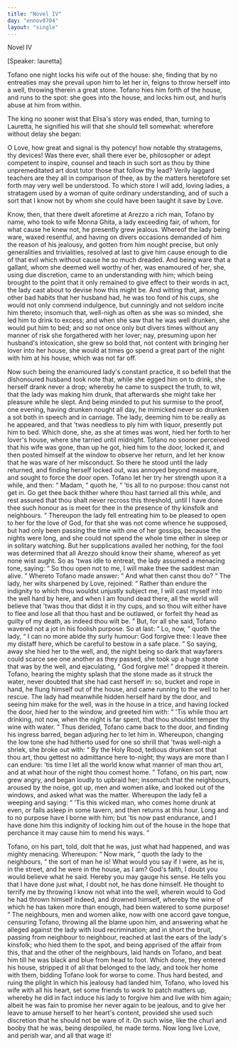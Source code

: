 ```yaml
---
title: "Novel IV"
day: "ennov0704"
layout: "single"
---
```

<html>
 <head>
 </head>
 <body>
  <div id="nov0704" type="novella" who="lauretta">
   <head>
    Novel IV
   </head>
   <p>
    [Speaker: lauretta]
   </p>
   <argument>
    <p>
     <milestone id="p07040001"/>
     <!--(i)-->
     Tofano one night locks his
wife out of the house: she, finding that by no entreaties may she prevail upon him to let
her in, feigns to throw herself into a well, throwing therein a great stone. Tofano hies
him forth of the house, and runs to the spot: she goes into the house, and locks him out,
and hurls abuse at him from
within.
     <!--(/i)-->
    </p>
   </argument>
   <div3 type="commentary" who="author">
    <p>
     <milestone id="p07040002"/>
     <!--(sc)-->
     The
     <!--(/sc)-->
     king no sooner wist that
	Elisa's story was ended, than, turning to Lauretta, he signified his will that she should
	tell somewhat: wherefore without delay she began:
    </p>
   </div3>
   <div3 type="commentary" who="lauretta">
    <p>
     <milestone id="p07040003"/>
     O Love, how great and signal
	is thy potency! how notable thy stratagems, thy devices!  Was there ever, shall there ever
	be, philosopher or adept competent to inspire, counsel and teach in such sort as thou by
	thine unpremeditated art dost tutor those that follow thy lead?
     <milestone id="p07040004"/>
     Verily laggard
	teachers are they all in comparison of thee, as by the matters heretofore set forth may
	very well be understood. To which store I will
	add, loving ladies, a stratagem used by a woman of quite ordinary
	understanding, and of such a sort that I know not by whom she could have been taught it
	save by Love.
    </p>
   </div3>
   <p>
    <milestone id="p07040005"/>
    Know, then, that there dwelt aforetime at Arezzo a rich man, Tofano
by name, who took to wife Monna Ghita, a lady exceeding fair, of whom, for what cause he
knew not, he presently grew jealous.  Whereof the lady being ware, waxed resentful, and
having on divers occasions demanded of him the reason of his jealousy, and gotten from him
nought precise, but only generalities and trivialities, resolved at last to give him cause
enough to die of that evil which without cause he so much dreaded.
    <milestone id="p07040006"/>
    And being
ware that a gallant, whom she deemed well
    <pb n="130"/>
    worthy of her, was enamoured of her, she, using due discretion, came to an
understanding with him; which being brought to the point that it only remained to give
effect to their words in act, the lady cast about to devise how this might
be.
    <milestone id="p07040007"/>
    And witting that, among other bad habits that her husband had, he was too
fond of his cups, she would not only commend indulgence, but cunningly and not seldom
incite him thereto;
    <milestone id="p07040008"/>
    insomuch that, well-nigh as often as she was so minded, she
led him to drink to excess; and when she saw that he was well drunken, she would put him
to bed; and so not once only but divers times without any manner of risk she forgathered
with her lover; nay, presuming upon her husband's intoxication, she grew so bold that, not
content with bringing her lover into her house, she would at times go spend a great part
of the night with him at his house, which was not far off.
   </p>
   <p>
    <milestone id="p07040009"/>
    Now such being the
enamoured lady's constant practice, it so befell that the dishonoured husband took note
that, while she egged him on to drink, she herself drank never a drop; whereby he came to
suspect the truth, to wit, that the lady was making him drunk, that afterwards she might
take her pleasure while he slept.
    <milestone id="p07040010"/>
    And being minded to put his surmise to the
proof, one evening, having drunken nought all day, he mimicked never so drunken a sot both
in
speech and in carriage. The lady, deeming him to be really as he appeared, and that 'twas
needless to ply him with liquor, presently put him to bed.  Which done, she, as she at
times was wont, hied her forth to her lover's house, where she tarried until midnight.
    <milestone id="p07040011"/>
    Tofano no sooner perceived that his wife was gone, than up he got, hied him to
the door, locked it, and then posted himself at the window to observe her return, and let
her know that he was ware of her misconduct. So there he stood until the lady returned,
and finding herself locked out, was annoyed beyond measure, and sought to force the door
open.
    <milestone id="p07040012"/>
    Tofano let her try her strength upon it a while, and then:
    <q direct="unspecified">
     Madam,
    </q>
    quoth he,
    <q direct="unspecified">
     'tis all to no purpose: thou canst not get in. Go get thee back thither where
thou hast tarried all this while, and rest assured that thou shalt never recross this
threshold, until I have done thee such honour as is meet for thee in the presence of thy
kinsfolk and neighbours.
    </q>
    <milestone id="p07040013"/>
    Thereupon the lady fell entreating him to be
pleased to open to her for the love of God, for that she was not come whence he supposed,
but had only been passing the time
    <pb n="131"/>
    with one of her gossips, because the nights were long, and she could not spend
the whole time either in sleep or in solitary watching.
But her supplications availed her nothing, for the fool was determined
that all Arezzo should know their shame, whereof as yet none wist aught.
    <milestone id="p07040014"/>
    So as
'twas idle to entreat, the lady assumed a menacing tone, saying:
    <q direct="unspecified">
     So thou open not to
me, I will make thee the saddest man alive.
    </q>
    <milestone id="p07040015"/>
    Whereto Tofano made answer:
    <q direct="unspecified">
     And what then canst thou do?
    </q>
    <milestone id="p07040016"/>
    The lady, her wits sharpened by Love,
rejoined:
    <q direct="unspecified">
     Rather than endure the indignity to which thou wouldst unjustly subject me, I
will cast myself into the well hard by here, and when I am found dead there, all the world
will believe that 'twas thou that didst it in thy cups, and so thou wilt either have to
flee and lose all that thou hast and be outlawed, or forfeit thy head as guilty of my
death, as indeed thou wilt be.
    </q>
    <milestone id="p07040017"/>
    But, for all she said, Tofano wavered not a
jot in his foolish purpose. So at last:
    <q direct="unspecified">
     Lo, now,
    </q>
    quoth the lady,
    <q direct="unspecified">
     I can no more
abide thy surly humour: God forgive thee: I leave thee my distaff here, which be careful
to bestow in a safe place.
    </q>
    <milestone id="p07040018"/>
    So saying, away she hied her to the well, and,
the night being so dark that wayfarers could scarce see one another as they passed, she
took up a huge stone that was by the well, and ejaculating,
    <q direct="unspecified">
     God forgive me!
    </q>
    dropped
it therein.
    <milestone id="p07040019"/>
    Tofano, hearing the mighty splash that the stone made as it struck
the water, never doubted that she had cast herself in: so, bucket and rope in hand, he
flung himself out of the house, and came running to the well to her rescue.
    <milestone id="p07040020"/>
    The
lady had meanwhile hidden herself hard by the door, and seeing him make for the well, was
in the house in a trice, and having locked the door, hied her to the window, and greeted
him with:
    <q direct="unspecified">
     'Tis while thou art drinking, not now, when the night is far spent, that thou
shouldst temper thy wine with water.
    </q>
    <milestone id="p07040021"/>
    Thus derided, Tofano came back to the
door, and finding his ingress barred, began adjuring her to let him
in.
    <milestone id="p07040022"/>
    Whereupon, changing the low tone she had hitherto used for one so shrill
that 'twas well-nigh a shriek, she broke out with:
    <q direct="unspecified">
     By the Holy Rood, tedious drunken
sot that thou art, thou gettest no admittance here to-night; thy ways are more than I can
endure: 'tis time I let all the world know what manner of man thou art, and at what hour
of the night thou comest home.
    </q>
    <milestone id="p07040023"/>
    Tofano, on his part, now grew angry, and
began loudly to upbraid her; insomuch that the neighbours, aroused by the noise,
    <pb n="132"/>
    got up, men and women alike, and looked out of the windows, and asked what was the
matter.
    <milestone id="p07040024"/>
    Whereupon the lady fell a weeping and saying:
    <q direct="unspecified">
     'Tis this wicked man,
who comes home drunk at even, or falls asleep in some tavern, and then returns at this
hour.  Long and to no purpose have I borne with him; but 'tis now past endurance, and I
have done him this indignity of locking him out of
the house in the hope that perchance it may cause him to mend his
ways.
    </q>
   </p>
   <p>
    <milestone id="p07040025"/>
    Tofano, on his part, told, dolt that he was, just what had happened, and
was mighty menacing.
    <milestone id="p07040026"/>
    Whereupon:
    <q direct="unspecified">
     Now mark,
    </q>
    quoth the lady to the
neighbours,
    <q direct="unspecified">
     the sort of man he is!  What would you say if I were, as he is, in the
street, and he were in the house, as I am?  God's faith, I doubt you would believe what he
said. Hereby you may gauge his sense. He tells you that I have done just what, I doubt
not, he has done himself.
     <milestone id="p07040027"/>
     He thought to terrify me by throwing I know not what
into the well, wherein would to God he had thrown himself indeed, and drowned himself,
whereby the wine of which he has taken more than enough, had
been watered to some purpose!
    </q>
    <milestone id="p07040028"/>
    The neighbours, men and women alike, now with
one accord gave tongue, censuring Tofano, throwing all the blame upon him, and answering
what he alleged against the lady with loud recrimination; and in short the bruit, passing
from neighbour to neighbour, reached at last the ears of the lady's kinsfolk;
    <milestone id="p07040029"/>
    who hied them to the spot, and being apprised of the affair from this, that and
the other of the neighbours, laid hands on Tofano, and beat him till he was black and blue
from head to foot. Which done, they entered his house, stripped it of all that belonged to
the lady, and took her home with them, bidding Tofano look for worse to come.
    <milestone id="p07040030"/>
    Thus hard bested, and ruing the plight in which his jealousy had landed him,
Tofano, who loved his wife with all his heart, set some friends to work to patch matters
up, whereby he did in fact induce his lady to forgive him and live with him again; albeit
he was fain to promise her never again to be jealous, and to give her leave to amuse
herself to her heart's content, provided she used such discretion that he should not be
ware of it.
    <milestone id="p07040031"/>
    On such wise, like the churl and booby that he was, being
despoiled, he made terms. Now long live
Love, and perish war, and all that wage it!
   </p>
  </div>
 </body>
</html>
